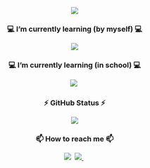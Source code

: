 <p align="center">
  <img src="https://capsule-render.vercel.app/api?type=waving&color=gradient&customColorList=0,15,30&height=250&section=header&text=Welcome,%20I'm%20BoMin%20LEE.&fontSize=70" />
</p>

<h3 align="center">💻 I’m currently learning (by myself) 💻</h3>
<p align="center">
  <img src="https://img.shields.io/badge/Swift-F05138?style=plastic&logo=Swift&logoColor=white"/>
</p>

<h3 align="center">💻 I’m currently learning (in school) 💻</h3>
<p align="center">
  <img src="https://img.shields.io/badge/Python-3776AB?style=plastic&logo=Python&logoColor=white"/></a>&nbsp
</p>

<h3 align="center">⚡ GitHub Status ⚡</h3>
<p align="center">
  <img src="https://github-readme-stats.vercel.app/api?username=bome24&show_icons=true&theme=tokyonight&icon_color=AA0017">
</p>

<h3 align="center">📫 How to reach me 📫</h3>
<p align="center">
  <img src="https://img.shields.io/badge/keibmlee@naver.com-03C75A?style=plastic&logo=Naver&logoColor=white"/></a>&nbsp
  <a href="https://www.instagram.com/leebommin/">
    <img src="https://img.shields.io/badge/INSTAGRAM-E4405F?style=plastic&logo=Instagram&logoColor=white"/>
  </a>&nbsp
</p>



<!--
**bome24/bome24** is a ✨ _special_ ✨ repository because its `README.md` (this file) appears on your GitHub profile.

Here are some ideas to get you started:

- 🔭 I’m currently working on ...
- 🌱 I’m currently learning ...
- 👯 I’m looking to collaborate on ...
- 🤔 I’m looking for help with ...
- 💬 Ask me about ...
- 📫 How to reach me: ...
- 😄 Pronouns: ...
- ⚡ Fun fact: ...
-->
